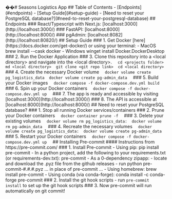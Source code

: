��#   S e a s o n s   L o g i s t i c s   A p p 
 
 
 
 # #   T a b l e   o f   C o n t e n t s 
 
 
 
 -   [ E n d p o i n t s ] ( # e n d p o i n t s ) 
 
 -   [ S e t u p   G u i d e ] ( # s e t u p - g u i d e ) 
 
 -   [ N e e d   t o   r e s e t   y o u r   P o s t g r e S Q L   d a t a b a s e ? ] ( # n e e d - t o - r e s e t - y o u r - p o s t g r e s q l - d a t a b a s e ) 
 
 
 
 # #   E n d p o i n t s 
 
 
 
 # # #   R e a c t / T y p e s c r i p t   w i t h   N e x t . j s :   [ l o c a l h o s t : 3 0 0 0 ] ( h t t p : / / l o c a l h o s t : 3 0 0 0 / ) 
 
 
 
 # # #   F a s t A P I :   [ l o c a l h o s t : 8 0 0 0 ] ( h t t p : / / l o c a l h o s t : 8 0 0 0 / ) 
 
 
 
 # # #   p g A d m i n :   [ l o c a l h o s t : 8 0 8 2 ] ( h t t p : / / l o c a l h o s t : 8 0 8 2 0 / ) 
 
 
 
 # #   S e t u p   G u i d e 
 
 # # #   1 .   G e t   D o c k e r   [ h e r e ] ( h t t p s : / / d o c s . d o c k e r . c o m / g e t - d o c k e r / )   o r   u s i n g   y o u r   t e r m i n a l : 
 
 
 
 -   * * M a c O S * * 
 
 
 
                 b r e w   i n s t a l l   - - c a s k   d o c k e r 
 
 
 
 -     * * W i n d o w s * * 
 
 
 
                 w i n g e t   i n s t a l l   D o c k e r . D o c k e r D e s k t o p 
 
 
 
 # # #   2 .   R u n   t h e   D o c k e r   A p p l i c a t i o n 
 
 
 
 # # #   3 .   C l o n e   t h i s   r e p o s i t o r y   i n t o   a   \ < l o c a l   d i r e c t o r y >   a n d   n a v i g a t e   i n t o   t h e   \ < l o c a l   d i r e c t o r y > . 
 
 ` ` ` 
 
 c d   < p r o j e c t s   f o l d e r > 
 
 m d   < l o c a l   d i r e c t o r y > 
 
 g i t   c l o n e   < g i t   r e p o   l i n k > 
 
 c d   < l o c a l   d i r e c t o r y > 
 
 ` ` ` 
 
 
 
 # # #   4 .   C r e a t e   t h e   n e c e s s a r y   D o c k e r   v o l u m e 
 
 
 
 ` ` ` 
 
 d o c k e r   v o l u m e   c r e a t e   p g _ l o g i s t i c s _ d a t a 
 
 d o c k e r   v o l u m e   c r e a t e   p g - a d m i n _ d a t a 
 
 ` ` ` 
 
 
 
 # # #   5 .   B u i l d   y o u r   D o c k e r   i m a g e s 
 
 
 
 ` ` ` 
 
 d o c k e r   c o m p o s e   - f   d o c k e r - c o m p o s e . d e v . y m l   b u i l d 
 
 ` ` ` 
 
 
 
 # # #   6 .   S p i n   u p   y o u r   D o c k e r   c o n t a i n e r s 
 
 
 
 ` ` ` 
 
 d o c k e r   c o m p o s e   - f   d o c k e r - c o m p o s e . d e v . y m l   u p 
 
 ` ` ` 
 
 
 
 # # #   7 .   T h e   a p p   i s   r e a d y   a n d   a c c e s s i b l e   b y   v i s i t i n g   [ l o c a l h o s t : 3 0 0 0 ] ( h t t p : / / l o c a l h o s t : 3 0 0 0 / ) 
 
 
 
 
 
 # # #   8 .   T h e   A P I   i s   a c c e s s i b l e   a t   [ l o c a l h o s t : 8 0 0 0 ] ( h t t p : / / l o c a l h o s t : 8 0 0 0 / ) 
 
 
 
 # #   N e e d   t o   r e s e t   y o u r   P o s t g r e S Q L   d a t a b a s e ? 
 
 
 
 # # #   1 .   S t o p   a l l   r u n n i n g   D o c k e r   s e r v i c e s / c o n t a i n e r s 
 
 
 
 # # #   2 .   P r u n e   y o u r   D o c k e r   c o n t a i n e r s 
 
 
 
 ` ` ` 
 
 d o c k e r   c o n t a i n e r   p r u n e   - f 
 
 ` ` ` 
 
 
 
 # # #   3 .   D e l e t e   y o u r   e x i s t i n g   v o l u m e s 
 
 
 
 ` ` ` 
 
 d o c k e r   v o l u m e   r m   p g _ l o g i s t i c s _ d a t a : 
 
 d o c k e r   v o l u m e   r m   p g - a d m i n _ d a t a 
 
 ` ` ` 
 
 
 
 # # #   4 .   R e c r e a t e   t h e   n e c e s s a r y   v o l u m e s 
 
 
 
 ` ` ` 
 
 d o c k e r   v o l u m e   c r e a t e   p g _ l o g i s t i c s _ d a t a : 
 
 d o c k e r   v o l u m e   c r e a t e   p g - a d m i n _ d a t a 
 
 ` ` ` 
 
 
 
 # # #   5 .   R e s t a r t   y o u r   D o c k e r   c o n t a i n e r s 
 
 
 
 ` ` ` 
 
 d o c k e r   c o m p o s e   - f   d o c k e r - c o m p o s e . d e v . y m l   u p 
 
 ` ` ` 
 
 
 
 # #   I n s t a l l i n g   P r e - c o m m i t 
 
 # # # #   I n s t r u c t i o n s   f r o m   h t t p s : / / p r e - c o m m i t . c o m / 
 
 
 
 # # #   1 .   I n s t a l l   P r e - c o m m i t 
 
 
 
 -   U s i n g   p i p : 
 
 
 
                 p i p   i n s t a l l   p r e - c o m m i t 
 
 
 
 -   I n   a   p y t h o n   p r o j e c t ,   a d d   t h e   f o l l o w i n g   t o   y o u r   r e q u i r e m e n t s . t x t   ( o r   r e q u i r e m e n t s - d e v . t x t ) : 
 
 
 
                 p r e - c o m m i t 
 
 
 
 -   A s   a   0 - d e p e n d e n c y   z i p a p p : 
 
 
 
     -   l o c a t e   a n d   d o w n l o a d   t h e   . p y z   f i l e   f r o m   t h e   g i t h u b   r e l e a s e s 
 
     -   r u n   p y t h o n   p r e - c o m m i t - # . # . # . p y z   . . .   i n   p l a c e   o f   p r e - c o m m i t   . . . 
 
 
 
 -   U s i n g   h o m e b r e w : 
 
 
 
                 b r e w   i n s t a l l   p r e - c o m m i t 
 
 
 
 -   U s i n g   c o n d a   ( v i a   c o n d a - f o r g e ) : 
 
 
 
                 c o n d a   i n s t a l l   - c   c o n d a - f o r g e   p r e - c o m m i t 
 
 
 
 # # #   2 .   I n s t a l l   t h e   g i t   h o o k   s c r i p t s 
 
 
 
 -   r u n   ` p r e - c o m m i t   i n s t a l l `   t o   s e t   u p   t h e   g i t   h o o k   s c r i p t s 
 
 
 
 # # #   3 .   N o w   p r e - c o m m i t   w i l l   r u n   a u t o m a t i c a l l y   o n   g i t   c o m m i t ! 
 
 
